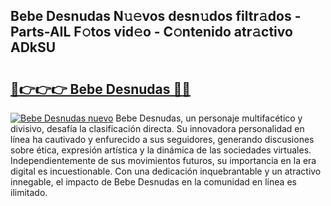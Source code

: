 ## Bebe Desnudas N𝚞𝚎vos desn𝚞dos filtr𝚊dos - Parts-AIL F𝚘tos vid𝚎o - C𝚘ntenido atr𝚊ctivo ADkSU

# <h2><a href="http://mb2kspj.tromn.icu/?c=Bebe+Desnudas">🔗👉👉👉 Bebe Desnudas 🔗🔗</a></h2>

[![Bebe Desnudas nuevo](https://i.imgur.com/pEAQMta.gif)](http://mb2kspj.tromn.icu/?c=Bebe+Desnudas)
Bebe Desnudas, un personaje multifacético y divisivo, desafía la clasificación directa. Su innovadora personalidad en línea ha cautivado y enfurecido a sus seguidores, generando discusiones sobre ética, expresión artística y la dinámica de las sociedades virtuales. Independientemente de sus movimientos futuros, su importancia en la era digital es incuestionable. Con una dedicación inquebrantable y un atractivo innegable, el impacto de Bebe Desnudas en la comunidad en línea es ilimitado.
